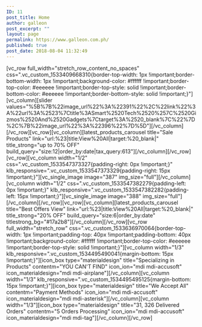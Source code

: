 ```yaml
---
ID: 11
post_title: Home
author: galleon
post_excerpt: ""
layout: page
permalink: https://www.galleon.com.ph/
published: true
post_date: 2018-08-04 11:32:49
---
```

[vc_row full_width="stretch_row_content_no_spaces" css=".vc_custom_1533409668310{border-top-width: 1px !important;border-bottom-width: 1px !important;background-color: #ffffff !important;border-top-color: #eeeeee !important;border-top-style: solid !important;border-bottom-color: #eeeeee !important;border-bottom-style: solid !important;}"][vc_column][slider values="%5B%7B%22image_url%22%3A%22391%22%2C%22link%22%3A%22url%3A%2523%7Ctitle%3ASmart%2520Tech%2520%257C%2520Gizmos%2520And%2520Gadgets%7Ctarget%3A%2520_blank%7C%22%7D%2C%7B%22image_url%22%3A%22396%22%7D%5D"][/vc_column][/vc_row][vc_row][vc_column][latest_products_carousel title="Sale Products" link="url:%23|title:View%20All|target:%20_blank|" title_strong="up to 70% OFF" build_query="size:12|order_by:date|tax_query:613"][/vc_column][/vc_row][vc_row][vc_column width="1/2" css=".vc_custom_1533547373327{padding-right: 0px !important;}" klb_responsive=".vc_custom_1533547373329{padding-right: 15px !important;}"][vc_single_image image="387" img_size="full"][/vc_column][vc_column width="1/2" css=".vc_custom_1533547382279{padding-left: 0px !important;}" klb_responsive=".vc_custom_1533547382282{padding-left: 15px !important;}"][vc_single_image image="388" img_size="full"][/vc_column][/vc_row][vc_row][vc_column][latest_products_carousel title="Best Offers View" link="url:%23|title:View%20All|target:%20_blank|" title_strong="20% OFF" build_query="size:6|order_by:date" titlestrong_bg="#17a2b8"][/vc_column][/vc_row][vc_row full_width="stretch_row" css=".vc_custom_1533636970064{border-top-width: 1px !important;padding-top: 40px !important;padding-bottom: 40px !important;background-color: #ffffff !important;border-top-color: #eeeeee !important;border-top-style: solid !important;}"][vc_column width="1/3" klb_responsive=".vc_custom_1534495490041{margin-bottom: 15px !important;}"][icon_box type="materialdesign" title="Specializing in Products" contentm="YOU CAN'T FIND" icon_ion="mdi mdi-accusoft" icon_materialdesign="mdi mdi-airplane"][/vc_column][vc_column width="1/3" klb_responsive=".vc_custom_1534495495125{margin-bottom: 15px !important;}"][icon_box type="materialdesign" title="We Accept All" contentm="Payment Methods" icon_ion="mdi mdi-accusoft" icon_materialdesign="mdi mdi-asterisk"][/vc_column][vc_column width="1/3"][icon_box type="materialdesign" title="31, 326 Delivered Orders" contentm="5 Orders Processing" icon_ion="mdi mdi-accusoft" icon_materialdesign="mdi mdi-tag"][/vc_column][/vc_row]